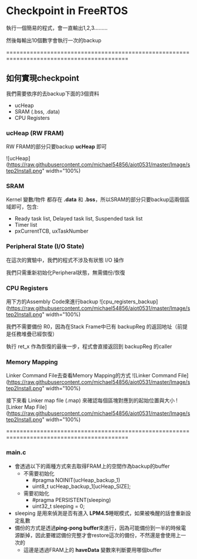 # Checkpoint in FreeRTOS

執行一個簡易的程式，會一直輸出1,2,3.........

然後每輸出10個數字會執行一次的backup

==========================================================================================

## 如何實現checkpoint

我們需要依序的去backup下面的3個資料
 * ucHeap
 * SRAM (.bss, .data)
 * CPU Registers

### ucHeap (RW FRAM)
RW FRAM的部分只要backup **ucHeap** 即可

![ucHeap](https://raw.githubusercontent.com/michael54856/aiot0531/master/Image/step2Install.png" width="100%)

### SRAM
Kernel 變數/物件 都存在 **.data** 和 **.bss**，所以SRAM的部分只要backup這兩個區域即可，包含:
 * Ready task list, Delayed task list, Suspended task list
 * Timer list
 * pxCurrentTCB, uxTaskNumber

### Peripheral State (I/O State)
在這次的實驗中，我們的程式不涉及有狀態 I/O 操作

我們只需重新初始化Peripheral狀態，無需備份/恢復

### CPU Registers
用下方的Assembly Code來進行backup
![cpu_registers_backup](https://raw.githubusercontent.com/michael54856/aiot0531/master/Image/step2Install.png" width="100%)

我們不需要備份 R0，因為在Stack Frame中已有 backupReg 的返回地址（前提是任務堆疊已經恢復）

執行 ret_x 作為恢復的最後一步，程式會直接返回到 backupReg 的caller

### Memory Mapping

Linker Command File去查看Memory Mapping的方式
![Linker Command File](https://raw.githubusercontent.com/michael54856/aiot0531/master/Image/step2Install.png" width="100%)

接下來看 Linker map file (.map) 來確認每個區塊對應到的起始位置與大小
![Linker Map File](https://raw.githubusercontent.com/michael54856/aiot0531/master/Image/step2Install.png" width="100%)


==========================================================================================


### main.c
* 會透過以下的兩種方式來去取得FRAM上的空間作為backup的buffer
  * 不需要初始化
    * #pragma NOINIT(ucHeap_backup_1)
    * uint8_t ucHeap_backup_1[ucHeap_SIZE];
  * 需要初始化
    * #pragma PERSISTENT(sleeping)
    * uint32_t sleeping = 0;
* sleeping 是用來偵測是否有進入 **LPM4.5**睡眠模式，如果被喚醒的話會重新設定亂數
* 備份的方式是透過**ping-pong buffer**來進行，因為可能備份到一半的時候電源斷掉，因此要確認備份完整才會restore這次的備份，不然還是會使用上一次的
  * 這邊是透過FRAM上的 **haveData** 變數來判斷要用哪個buffer

